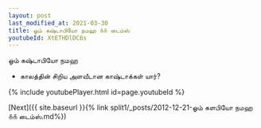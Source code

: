 ```yaml
---
layout: post
last_modified_at: 2021-03-30
title: ஓம் கஷ்டாபியோ நமஹ ௧௧ டைம்ஸ்
youtubeId: XtETHDlDC6s
---
```

 
 
 ஓம் கஷ்டாபியோ நமஹ  
 
 -  காலத்தின் சிறிய அளவீடான காஷ்டாக்கள் யார்? 
 
  
 
  
 
 
 
 
 
 


{% include youtubePlayer.html id=page.youtubeId %}
 
[Next]({{ site.baseurl }}{% link  split1/_posts/2012-12-21-ஓம் களபியோ நமஹ ௧௧ டைம்ஸ்.md%})
 

